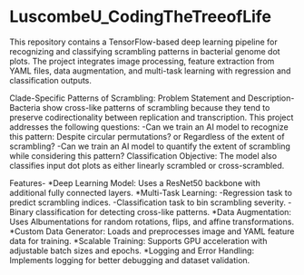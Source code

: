 # LuscombeU_CodingTheTreeofLife
This repository contains a TensorFlow-based deep learning pipeline for recognizing and classifying scrambling patterns in bacterial genome dot plots. The project integrates image processing, feature extraction from YAML files, data augmentation, and multi-task learning with regression and classification outputs.

Clade-Specific Patterns of Scrambling: Problem Statement and Description-
Bacteria show cross-like patterns of scrambling because they tend to preserve codirectionality between replication and transcription.
This project addresses the following questions:
-Can we train an AI model to recognize this pattern: Despite circular permutations? or Regardless of the extent of scrambling?
-Can we train an AI model to quantify the extent of scrambling while considering this pattern?
Classification Objective: The model also classifies input dot plots as either linearly scrambled or cross-scrambled.

Features-
*Deep Learning Model: Uses a ResNet50 backbone with additional fully connected layers.
*Multi-Task Learning:
-Regression task to predict scrambling indices.
-Classification task to bin scrambling severity.
-Binary classification for detecting cross-like patterns.
*Data Augmentation: Uses Albumentations for random rotations, flips, and affine transformations.
*Custom Data Generator: Loads and preprocesses image and YAML feature data for training.
*Scalable Training: Supports GPU acceleration with adjustable batch sizes and epochs.
*Logging and Error Handling: Implements logging for better debugging and dataset validation.
